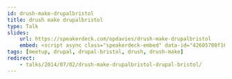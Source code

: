 ```yaml
---
id: drush-make-drupalbristol
title: drush make drupalbristol
type: Talk
slides:
    url: https://speakerdeck.com/opdavies/drush-make-drupalbristol
    embed: <script async class="speakerdeck-embed" data-id="42605700f102013198de5a5f6f23ab67" data-ratio="1.29456384323641" src="//speakerdeck.com/assets/embed.js"></script>
tags: [meetup, drupal, drupal-bristol, drush, drush-make]
redirect:
    - talks/2014/07/02/drush-make-drupalbristol-drupal-bristol/
---
```

